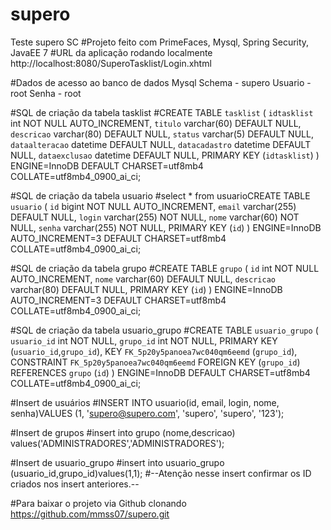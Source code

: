# supero
Teste supero SC
#Projeto feito com PrimeFaces, Mysql, Spring Security, JavaEE 7
#URL da aplicação rodando localmente 
http://localhost:8080/SuperoTasklist/Login.xhtml

#Dados de acesso ao banco de dados Mysql
Schema - supero
Usuario - root
Senha - root

#SQL de criação da tabela tasklist
#CREATE TABLE `tasklist` (
  `idtasklist` int NOT NULL AUTO_INCREMENT,
  `titulo` varchar(60) DEFAULT NULL,
  `descricao` varchar(80) DEFAULT NULL,
  `status` varchar(5) DEFAULT NULL,
  `dataalteracao` datetime DEFAULT NULL,
  `datacadastro` datetime DEFAULT NULL,
  `dataexclusao` datetime DEFAULT NULL,
  PRIMARY KEY (`idtasklist`)
) ENGINE=InnoDB DEFAULT CHARSET=utf8mb4 COLLATE=utf8mb4_0900_ai_ci;

#SQL de criação da tabela usuario
#select * from usuarioCREATE TABLE `usuario` (
  `id` bigint NOT NULL AUTO_INCREMENT,
  `email` varchar(255) DEFAULT NULL,
  `login` varchar(255) NOT NULL,
  `nome` varchar(60) NOT NULL,
  `senha` varchar(255) NOT NULL,
  PRIMARY KEY (`id`)
) ENGINE=InnoDB AUTO_INCREMENT=3 DEFAULT CHARSET=utf8mb4 COLLATE=utf8mb4_0900_ai_ci;

#SQL de criação da tabela grupo
#CREATE TABLE `grupo` (
  `id` int NOT NULL AUTO_INCREMENT,
  `nome` varchar(60) DEFAULT NULL,
  `descricao` varchar(80) DEFAULT NULL,
  PRIMARY KEY (`id`)
) ENGINE=InnoDB AUTO_INCREMENT=3 DEFAULT CHARSET=utf8mb4 COLLATE=utf8mb4_0900_ai_ci;

#SQL de criação da tabela usuario_grupo
#CREATE TABLE `usuario_grupo` (
  `usuario_id` int NOT NULL,
  `grupo_id` int NOT NULL,
  PRIMARY KEY (`usuario_id`,`grupo_id`),
  KEY `FK_5p20y5panoea7wc040qm6eemd` (`grupo_id`),
  CONSTRAINT `FK_5p20y5panoea7wc040qm6eemd` FOREIGN KEY (`grupo_id`) REFERENCES `grupo` (`id`)
) ENGINE=InnoDB DEFAULT CHARSET=utf8mb4 COLLATE=utf8mb4_0900_ai_ci;

#Insert de usuários
#INSERT INTO usuario(id, email, login, nome, senha)VALUES (1, 'supero@supero.com', 'supero', 'supero', '123');

#Insert de grupos
#insert into grupo (nome,descricao) values('ADMINISTRADORES','ADMINISTRADORES');

#Insert de usuario_grupo
#insert into usuario_grupo (usuario_id,grupo_id)values(1,1);
#--Atenção nesse insert confirmar os ID criados nos insert anteriores.--

#Para baixar o projeto via Github clonando
https://github.com/mmss07/supero.git
